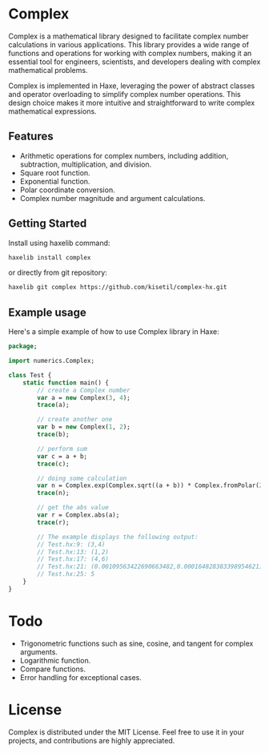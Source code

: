# Complex

Complex is a mathematical library designed to facilitate complex number calculations in various applications. This library provides a wide range of functions and operations for working with complex numbers, making it an essential tool for engineers, scientists, and developers dealing with complex mathematical problems.

Complex is implemented in Haxe, leveraging the power of abstract classes and operator overloading to simplify complex number operations. This design choice makes it more intuitive and straightforward to write complex mathematical expressions.

## Features

- Arithmetic operations for complex numbers, including addition, subtraction, multiplication, and division.
- Square root function.
- Exponential function.
- Polar coordinate conversion.
- Complex number magnitude and argument calculations.

## Getting Started

Install using haxelib command:

```sh
haxelib install complex
```
or directly from git repository:
```sh
haxelib git complex https://github.com/kisetil/complex-hx.git
```


## Example usage

Here's a simple example of how to use Complex library in Haxe:

```Haxe
package;

import numerics.Complex;

class Test {
	static function main() {
		// create a Complex number
		var a = new Complex(3, 4);
		trace(a);

		// create another one
		var b = new Complex(1, 2);
		trace(b);

		// perform sum
		var c = a + b;
		trace(c);

		// doing some calculation
		var n = Complex.exp(Complex.sqrt((a + b)) * Complex.fromPolar(2.0, Math.PI / 2));
		trace(n);

		// get the abs value
		var r = Complex.abs(a);
		trace(r);

		// The example displays the following output:
		// Test.hx:9: (3,4)
		// Test.hx:13: (1,2)
		// Test.hx:17: (4,6)
		// Test.hx:21: (0.00109563422690663482,0.000164828383398954621)
		// Test.hx:25: 5
	}
}
```

# Todo
- Trigonometric functions such as sine, cosine, and tangent for complex arguments.
- Logarithmic function.
- Compare functions.
- Error handling for exceptional cases.

# License

Complex is distributed under the MIT License. Feel free to use it in your projects, and contributions are highly appreciated.
